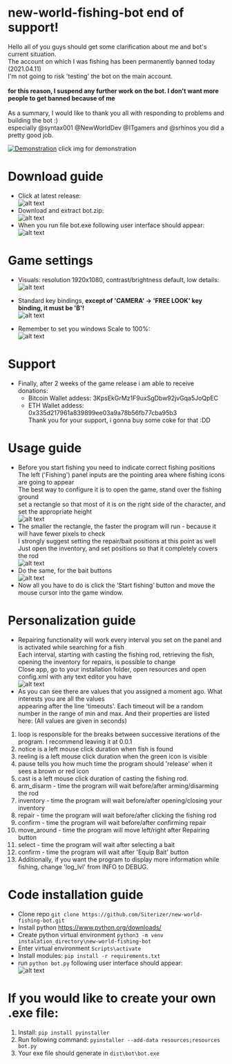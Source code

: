 # new-world-fishing-bot end of support!
Hello all of you guys should get some clarification about me and bot's current situation.\
The account on which I was fishing has been permanently banned today (2021.04.11)\
I'm not going to risk 'testing' the bot on the main account.\
\
**for this reason, I suspend any further work on the bot. I don't want more people to get banned because of me**\
\
As a summary, I would like to thank you all with responding to problems and building the bot :)\
especially @syntax001 @NewWorldDev @ITgamers and @srhinos you did a pretty good job.

[![Demonstration](https://i.imgur.com/SLQC3oT.png)](https://www.youtube.com/watch?v=fxEKNIxCn38)
click img for demonstration

# Download guide
* Click at latest release:\
  ![alt text](https://i.imgur.com/Dj1hNl2.png)
* Download and extract bot.zip:\
  ![alt text](https://i.imgur.com/HFLQu24.png)
* When you run file bot.exe following user interface should appear:\
  ![alt text](https://i.imgur.com/G2XeHbX.png)

# Game settings
* Visuals: resolution 1920x1080, contrast/brightness default, low details:\
  ![alt text](https://i.imgur.com/VnfYTrA.png)

* Standard key bindings, **except of 'CAMERA' -> 'FREE LOOK' key binding, it must be 'B'!**\
  ![alt text](https://i.imgur.com/oGIdYhR.png)
  
  
* Remember to set you windows Scale to 100%:\
  ![alt text](https://i.imgur.com/0302u4A.png)

# Support
* Finally, after 2 weeks of the game release i am able to receive donations: 
  * Bitcoin Wallet addess: 3KpsEkGrMz1F9uxSgDbw92jvGqa5JoQpEC
  * ETH Wallet addess: 0x335d217961a839899ee03a9a78b56fb77cba95b3\
  Thank you for your support, i gonna buy some coke for that :DD

# Usage guide
* Before you start fishing you need to indicate correct fishing positions\
  The left ('Fishing') panel inputs are the pointing area where fishing icons are going to appear\
  The best way to configure it is to open the game, stand over the fishing ground\
  set a rectangle so that most of it is on the right side of the character, and set the appropriate height\
  ![alt text](https://i.imgur.com/asa3EBo.png)
* The smaller the rectangle, the faster the program will run - because it will have fewer pixels to check\
  I strongly suggest setting the repair/bait positions at this point as well\
  Just open the inventory, and set positions so that it completely covers the rod\
  ![alt text](https://i.imgur.com/4tdJxPA.png)
* Do the same, for the bait buttons\
  ![alt text](https://i.imgur.com/3NZ5tg5.png)
* Now all you have to do is click the ‘Start fishing’ button and move the mouse cursor into the game window.

# Personalization guide
* Repairing functionality will work every interval you set on the panel and is activated while searching for a fish\
  Each interval, starting with casting the fishing rod, retrieving the fish, opening the inventory for repairs, is possible to change\
  Close app, go to your installation folder, open resources and open config.xml with any text editor you have\
  ![alt text](https://i.imgur.com/0yR6nIM.png)
* As you can see there are values that you assigned a moment ago. What interests you are all the values\
  appearing after the line 'timeouts'. Each timeout will be a random number in the range of min and max.
  And their properties are listed here: (All values are given in seconds)
1. loop is responsible for the breaks between successive iterations of the program. I recommend leaving it at 0.0.1
2. notice is a left mouse click duration when fish is found
3. reeling is a left mouse click duration when the green icon is visible
4. pause tells you how much time the program should 'release' when it sees a brown or red icon
5. cast is a left mouse click duration of casting the fishing rod.
6. arm_disarm - time the program will wait before/after arming/disarming the rod
7. inventory - time the program will wait before/after opening/closing your inventory
8. repair - time the program will wait before/after clicking the fishing rod
9. confirm - time the program will wait before/after confirming repair
10. move_around - time the program will move left/right after Repairing button
11. select - time the program will wait after selecting a bait
12. confirm - time the program will wait after 'Equip Bait' button
13. Additionally, if you want the program to display more information while fishing, change 'log_lvl' from INFO to DEBUG.

# Code installation guide
* Clone repo ```git clone https://github.com/Siterizer/new-world-fishing-bot.git```
* Install python https://www.python.org/downloads/
* Create python virtual environment ```python3 -m venv instalation_directory\new-world-fishing-bot```
* Enter virtual environment ```Scripts\activate```
* Install modules: ```pip install -r requirements.txt```
* run ```python bot.py``` following user interface should appear:\
![alt text](https://i.imgur.com/Pgv97yv.png)
# If you would like to create your own .exe file:
1. Install: ```pip install pyinstaller```
2. Run following command: ```pyinstaller --add-data resources;resources bot.py```
3. Your exe file should generate in ```dist\bot\bot.exe ```

